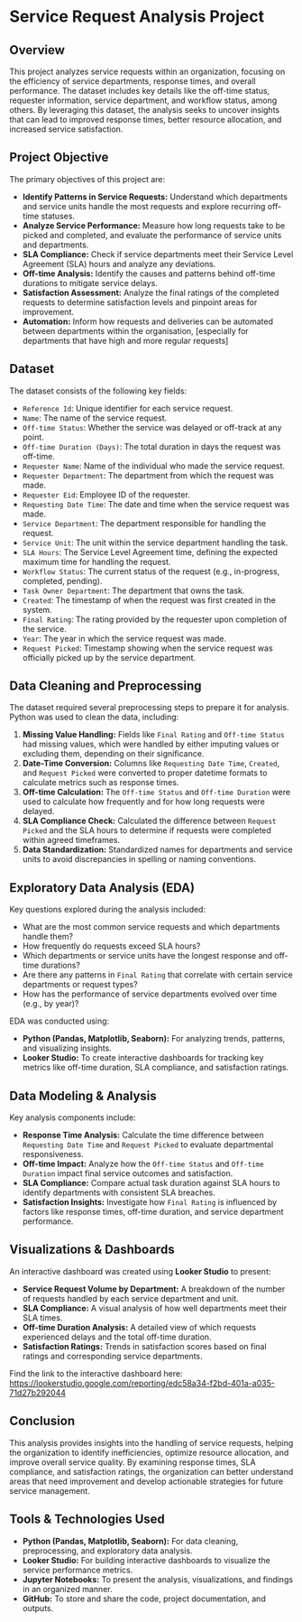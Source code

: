 # Service Request Analysis Project

## Overview

This project analyzes service requests within an organization, focusing on the efficiency of service departments, response times, and overall performance. The dataset includes key details like the off-time status, requester information, service department, and workflow status, among others. By leveraging this dataset, the analysis seeks to uncover insights that can lead to improved response times, better resource allocation, and increased service satisfaction.

## Project Objective

The primary objectives of this project are:
- **Identify Patterns in Service Requests:** Understand which departments and service units handle the most requests and explore recurring off-time statuses.
- **Analyze Service Performance:** Measure how long requests take to be picked and completed, and evaluate the performance of service units and departments.
- **SLA Compliance:** Check if service departments meet their Service Level Agreement (SLA) hours and analyze any deviations.
- **Off-time Analysis:** Identify the causes and patterns behind off-time durations to mitigate service delays.
- **Satisfaction Assessment:** Analyze the final ratings of the completed requests to determine satisfaction levels and pinpoint areas for improvement.
- **Automation:** Inform how requests and deliveries can be automated between departments within the organisation, [especially for departments that have high and more regular requests]

## Dataset

The dataset consists of the following key fields:

- `Reference Id`: Unique identifier for each service request.
- `Name`: The name of the service request.
- `Off-time Status`: Whether the service was delayed or off-track at any point.
- `Off-time Duration (Days)`: The total duration in days the request was off-time.
- `Requester Name`: Name of the individual who made the service request.
- `Requester Department`: The department from which the request was made.
- `Requester Eid`: Employee ID of the requester.
- `Requesting Date Time`: The date and time when the service request was made.
- `Service Department`: The department responsible for handling the request.
- `Service Unit`: The unit within the service department handling the task.
- `SLA Hours`: The Service Level Agreement time, defining the expected maximum time for handling the request.
- `Workflow Status`: The current status of the request (e.g., in-progress, completed, pending).
- `Task Owner Department`: The department that owns the task.
- `Created`: The timestamp of when the request was first created in the system.
- `Final Rating`: The rating provided by the requester upon completion of the service.
- `Year`: The year in which the service request was made.
- `Request Picked`: Timestamp showing when the service request was officially picked up by the service department.

## Data Cleaning and Preprocessing

The dataset required several preprocessing steps to prepare it for analysis. Python was used to clean the data, including:
1. **Missing Value Handling:** Fields like `Final Rating` and `Off-time Status` had missing values, which were handled by either imputing values or excluding them, depending on their significance.
2. **Date-Time Conversion:** Columns like `Requesting Date Time`, `Created`, and `Request Picked` were converted to proper datetime formats to calculate metrics such as response times.
3. **Off-time Calculation:** The `Off-time Status` and `Off-time Duration` were used to calculate how frequently and for how long requests were delayed.
4. **SLA Compliance Check:** Calculated the difference between `Request Picked` and the SLA hours to determine if requests were completed within agreed timeframes.
5. **Data Standardization:** Standardized names for departments and service units to avoid discrepancies in spelling or naming conventions.

## Exploratory Data Analysis (EDA)

Key questions explored during the analysis included:
- What are the most common service requests and which departments handle them?
- How frequently do requests exceed SLA hours?
- Which departments or service units have the longest response and off-time durations?
- Are there any patterns in `Final Rating` that correlate with certain service departments or request types?
- How has the performance of service departments evolved over time (e.g., by year)?

EDA was conducted using:
- **Python (Pandas, Matplotlib, Seaborn):** For analyzing trends, patterns, and visualizing insights.
- **Looker Studio:** To create interactive dashboards for tracking key metrics like off-time duration, SLA compliance, and satisfaction ratings.

## Data Modeling & Analysis

Key analysis components include:
- **Response Time Analysis:** Calculate the time difference between `Requesting Date Time` and `Request Picked` to evaluate departmental responsiveness.
- **Off-time Impact:** Analyze how the `Off-time Status` and `Off-time Duration` impact final service outcomes and satisfaction.
- **SLA Compliance:** Compare actual task duration against SLA hours to identify departments with consistent SLA breaches.
- **Satisfaction Insights:** Investigate how `Final Rating` is influenced by factors like response times, off-time duration, and service department performance.

## Visualizations & Dashboards

An interactive dashboard was created using **Looker Studio** to present:
- **Service Request Volume by Department:** A breakdown of the number of requests handled by each service department and unit.
- **SLA Compliance:** A visual analysis of how well departments meet their SLA times.
- **Off-time Duration Analysis:** A detailed view of which requests experienced delays and the total off-time duration.
- **Satisfaction Ratings:** Trends in satisfaction scores based on final ratings and corresponding service departments.

Find the link to the interactive dashboard here:
https://lookerstudio.google.com/reporting/edc58a34-f2bd-401a-a035-71d27b292044


## Conclusion

This analysis provides insights into the handling of service requests, helping the organization to identify inefficiencies, optimize resource allocation, and improve overall service quality. By examining response times, SLA compliance, and satisfaction ratings, the organization can better understand areas that need improvement and develop actionable strategies for future service management.

## Tools & Technologies Used
- **Python (Pandas, Matplotlib, Seaborn):** For data cleaning, preprocessing, and exploratory data analysis.
- **Looker Studio:** For building interactive dashboards to visualize the service performance metrics.
- **Jupyter Notebooks:** To present the analysis, visualizations, and findings in an organized manner.
- **GitHub:** To store and share the code, project documentation, and outputs.
